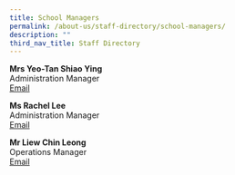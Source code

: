 ```yaml
---
title: School Managers
permalink: /about-us/staff-directory/school-managers/
description: ""
third_nav_title: Staff Directory
---
```

<p><strong>Mrs Yeo-Tan Shiao Ying<br></strong>Administration Manager<br><a href="mailto:Tan_Shiao_ying@schools.gov.sg" target="">Email</a></p>
<p><strong>Ms Rachel Lee</strong><br>Administration Manager<br><a href="mailto:Rachel_Lee@schools.gov.sg" target="">Email</a></p>
<p><strong>Mr Liew Chin Leong</strong><br>Operations Manager<br><a href="mailto:liew_chin_leong@schools.gov.sg" target="">Email</a></p>